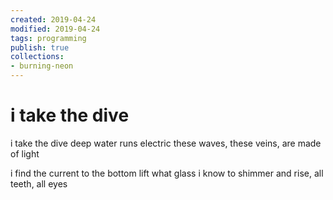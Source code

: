 ```yaml
---
created: 2019-04-24
modified: 2019-04-24
tags: programming
publish: true
collections: 
- burning-neon
---
```


# i take the dive

i take the dive
deep water runs electric
these waves, these veins,
are made of light

i find the current to the bottom
lift what glass i know to shimmer
and rise, all teeth, all eyes